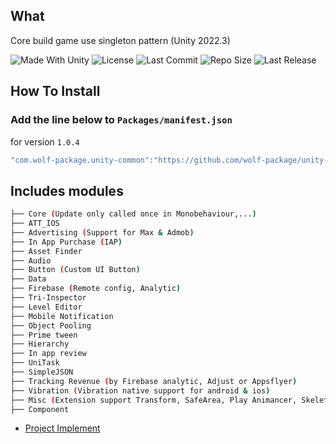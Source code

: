 ## What
  Core build game use singleton pattern (Unity 2022.3)

<p align="left">
  <a>
    <img alt="Made With Unity" src="https://img.shields.io/badge/made%20with-Unity-57b9d3.svg?logo=Unity">
  </a>
  <a>
    <img alt="License" src="https://img.shields.io/github/license/wolf-package/unity-common?logo=github">
  </a>
  <a>
    <img alt="Last Commit" src="https://img.shields.io/github/last-commit/wolf-package/unity-common?logo=Mapbox&color=orange">
  </a>
  <a>
    <img alt="Repo Size" src="https://img.shields.io/github/repo-size/wolf-package/unity-common?logo=VirtualBox">
  </a>
  <a>
    <img alt="Last Release" src="https://img.shields.io/github/v/release/wolf-package/unity-common?include_prereleases&logo=Dropbox&color=yellow">
  </a>
</p>
  
## How To Install

### Add the line below to `Packages/manifest.json`

for version `1.0.4`
```csharp
"com.wolf-package.unity-common":"https://github.com/wolf-package/unity-common.git#1.0.4",
```

## Includes modules

```bash
├── Core (Update only called once in Monobehaviour,...)
├── ATT_IOS
├── Advertising (Support for Max & Admob)
├── In App Purchase (IAP)
├── Asset Finder
├── Audio
├── Button (Custom UI Button)
├── Data
├── Firebase (Remote config, Analytic)
├── Tri-Inspector
├── Level Editor
├── Mobile Notification
├── Object Pooling
├── Prime tween
├── Hierarchy
├── In app review
├── UniTask
├── SimpleJSON
├── Tracking Revenue (by Firebase analytic, Adjust or Appsflyer)
├── Vibration (Vibration native support for android & ios)
├── Misc (Extension support Transform, SafeArea, Play Animancer, Skeleton,...)
├── Component
```

- [Project Implement](https://github.com/VirtueSky/TheBeginning_2)
